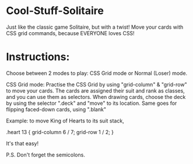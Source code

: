 # Cool-Stuff-Solitaire
Just like the classic game Solitaire, but with a twist! Move your cards with CSS grid commands, because EVERYONE loves CSS!

# Instructions:
Choose between 2 modes to play: CSS Grid mode or Normal (Loser) mode.

CSS Grid mode:
Practise the CSS Grid by using "grid-column" & "grid-row" to move your cards.
The cards are assigned their suit and rank as classes, and you can use them as selectors.
When drawing cards, choose the deck by using the selector ".deck" and "move" to its location. Same goes for flipping faced-down cards, using ".blank"

Example: to move King of Hearts to its suit stack,

.heart 13 {
grid-column 6 / 7;
grid-row 1 / 2;
}

It's that easy!

P.S. Don't forget the semicolons.
